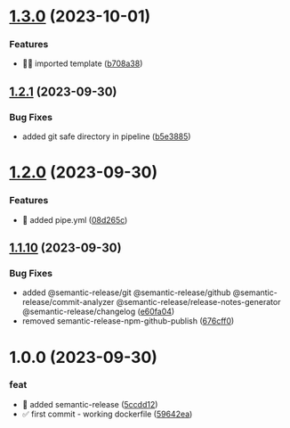 # [1.3.0](https://github.com/tomerh2001/git-crypt-pipe/compare/v1.2.1...v1.3.0) (2023-10-01)


### Features

* :technologist: imported template ([b708a38](https://github.com/tomerh2001/git-crypt-pipe/commit/b708a389784b462824c4c50bf23c51ba2ed11b91))

## [1.2.1](https://github.com/tomerh2001/git-crypt-pipe/compare/v1.2.0...v1.2.1) (2023-09-30)


### Bug Fixes

* added git safe directory in pipeline ([b5e3885](https://github.com/tomerh2001/git-crypt-pipe/commit/b5e3885d8eb119542a41deddca2e53d7b79bab4c))

# [1.2.0](https://github.com/tomerh2001/git-crypt-pipe/compare/v1.1.10...v1.2.0) (2023-09-30)


### Features

* :page_facing_up: added pipe.yml ([08d265c](https://github.com/tomerh2001/git-crypt-pipe/commit/08d265c9946e00a3152fd20ce6870875b39884ea))

## [1.1.10](https://github.com/tomerh2001/git-crypt-pipe/compare/v1.1.9...v1.1.10) (2023-09-30)


### Bug Fixes

* added @semantic-release/git @semantic-release/github @semantic-release/commit-analyzer @semantic-release/release-notes-generator @semantic-release/changelog ([e60fa04](https://github.com/tomerh2001/git-crypt-pipe/commit/e60fa04ae5b9540c3dc46aad6299d6bc4383d6a8))
* removed semantic-release-npm-github-publish ([676cff0](https://github.com/tomerh2001/git-crypt-pipe/commit/676cff0ab93397d7a5a54a5039b8390d2d42341c))

# 1.0.0 (2023-09-30)


### feat

* :rocket: added semantic-release ([5ccdd12](https://github.com/tomerh2001/git-crypt-pipe/commit/5ccdd12167ff6f9009888bb8749beae34563a536))
* :white_check_mark: first commit - working dockerfile ([59642ea](https://github.com/tomerh2001/git-crypt-pipe/commit/59642ea3a5cd1fbb902c4fb9df2f957bb1244bcd))
